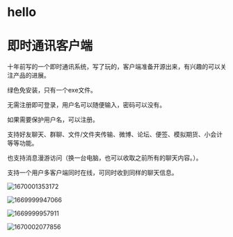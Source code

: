 # hello
# 即时通讯客户端

十年前写的一个即时通讯系统，写了玩的，客户端准备开源出来，有兴趣的可以关注产品的进展。

绿色免安装，只有一个exe文件。

无需注册即可登录，用户名可以随便输入，密码可以没有。

如果需要保护用户名，可以注册。

支持好友聊天、群聊、文件/文件夹传输、微博、论坛、便签、模拟期货、小会计等等功能。

也支持消息漫游访问（换一台电脑，也可以收取之前所有的聊天内容。）。

支持一个用户多客户端同时在线，可同时收到同样的聊天信息。

![1670001353172](https://user-images.githubusercontent.com/83346523/205348442-10036a15-18a0-4f0f-8aab-ca9e696df99d.jpg)

![1669999947066](https://user-images.githubusercontent.com/83346523/205344219-441cf64a-0bac-4104-ba6b-eb306b885fae.jpg)

![1669999957911](https://user-images.githubusercontent.com/83346523/205344260-8885d30a-88a4-4411-937b-32d45f0d05d8.jpg)

![1670002077856](https://user-images.githubusercontent.com/83346523/205350814-d5b91b09-a4cd-43e7-8861-2245d967620e.jpg)

